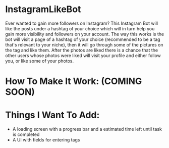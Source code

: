# InstagramLikeBot
Ever wanted to gain more followers on Instagram? 
This Instagram Bot will like the posts under a hashtag of your choice which will in turn help you gain more 
visibility and followers on your account. The way this works is the bot will visit a page of a hashtag of your choice (recommended to be a tag that's relevant to your niche), 
then it will go through some of the pictures on the tag and like them. After the photos are liked there is a chance that the other users whose photos were liked will visit your profile and either follow you, or like some of your photos. 

# How To Make It Work: (COMING SOON)

# Things I Want To Add:
 - A loading screen with a progress bar and a estimated time left until task is completed
 - A UI with fields for entering tags
